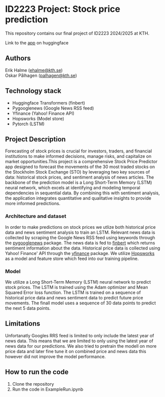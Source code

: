 # ID2223 Project: Stock price prediction
This repository contains our final project of ID2223 2024/2025 at KTH.

Link to the [app](https://huggingface.co/spaces/halme/Stock_Price_Forecaster_ID2223) on huggingface

## Authors
Erik Halme (ehalme@kth.se) \
Oskar Pålhagen (palhagen@kth.se)

## Technology stack
- Huggingface Transformers (finbert)
- Pygooglenews (Google News RSS feed)
- Yfinance (Yahoo! Finance API)
- Hopsworks (Model store)
- Pytorch (LSTM)




## Project Description
Forecasting of stock prices is crucial for investors, traders, and financial institutions to make informed decisions, manage risks, and capitalize on market opportunities.This project is a comprehensive Stock Price Predictor app designed to forecast the movements of the 30 most traded stocks on the Stockholm Stock Exchange (STO) by leveraging two key sources of data: historical stock prices, and sentiment analysis of news articles. The backbone of the prediction model is a Long Short-Term Memory (LSTM) neural network, which excels at identifying and modeling temporal dependencies in sequential data. By combining this with sentiment analysis, the application integrates quantitative and qualitative insights to provide more informed predictions.

### Architecture and dataset
In order to make predictions on stock prices we utlize both historical price data and news sentiment analysis to train an LSTM. Relevant news data is collected by scraping the Google News RSS feed using keywords through the [pygooglenews](https://pypi.org/project/pygooglenews/) package. The news data is fed to [finbert](https://arxiv.org/pdf/1908.10063) which returns sentiment information about the data. Historical price data is collected using Yahoo! Finance' API through the [yfinance](https://pypi.org/project/yfinance/) package. We utilize [Hopsworks](https://www.hopsworks.ai) as a model and feature store which feed into our training pipeline.

### Model
We utilize a Long Short-Term Memory (LSTM) neural network to predict stock prices. The LSTM is trained using the Adam optimizer and Mean Squared Error loss function. The LSTM is trained on a sequence of historical price data and news sentiment data to predict future price movements. The finall model uses a sequence of 30 data points to predict the next 5 data points. 

## Limitations 
Unfortanatly Googles RRS feed is limited to only include the latest year of news data. This means that we are limited to only using the latest year of news data for our predictions.
We also tried to pretrain the modell on more price data and later fine tune it on combined price and news data this however did not improve the model performance.

## How to run the code
1. Clone the repository
2. Run the code in ExampleRun.ipynb